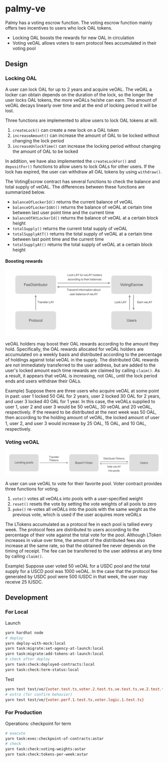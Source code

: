 # palmy-ve

Palmy has a voting escrow function. The voting escrow function mainly offers two incentives to users who lock OAL tokens.

- Locking OAL boosts the rewards for new OAL in circulation
- Voting veOAL allows voters to earn protocol fees accumulated in their voting pool

## Design

### Locking OAL

A user can lock OAL for up to 2 years and acquire veOAL. The veOAL a locker can obtain depends on the duration of the lock, so the longer the user locks OAL tokens, the more veOALs he/she can earn. The amount of veOAL decays linearly over time and at the end of locking period it will be lost.

Three functions are implemented to allow users to lock OAL tokens at will.

1. `createLock()` can create a new lock on a OAL token
2. `increaseAmount()` can increase the amount of OAL to be locked without changing the lock period
3. `increaseUnlockTime()` can increase the locking period without changing the amount of OAL to be locked

In addition, we have also implemented the `createLockFor()` and `depositFor()` functions to allow users to lock OALs for other users. If the lock has expired, the user can withdraw all OAL tokens by using `withdraw()`.

The VotingEscrow contract has several functions to check the balance and total supply of veOAL.
The differences between these functions are summarized below.

- `balanceOfLockerId()` returns the current balance of veOAL
- `balanceOfLockerIdAt()` returns the balance of veOAL at certain time between last user point time and the current time
- `balanceOfAtLockerId()` returns the balance of veOAL at a certain block height
- `totalSupply()` returns the current total supply of veOAL
- `totalSupplyAtT()` returns the total supply of veOAL at a certain time between last point time and the current time
- `totalSupplyAt()` returns the total supply of veOAL at a certain block height

#### Boosting rewards

![fig1](fig/VE-FeeDist.png)

veOAL holders may boost their OAL rewards according to the amount they hold. Specifically, the OAL rewards allocated for veOAL holders are accumulated on a weekly basis and distributed according to the percentage of holdings against total veOAL in the supply. The distributed OAL rewards are not immediately transferred to the user address, but are added to the user's locked amount each time rewards are claimed by calling `claim()`. As a result, it appears that veOAL is increasing, not OAL, until the lock period ends and users withdraw their OALs.

Example) Suppose there are three users who acquire veOAL at some point in past: user 1 locked 50 OAL for 2 years, user 2 locked 30 OAL for 2 years, and user 3 locked 40 OAL for 1 year. In this case, the veOALs supplied to user 1, user 2 and user 3 would be 50 veOAL, 30 veOAL and 20 veOAL, respectively. If the reward to be distributed at the next week was 50 OAL, then according to the holding amount of veOAL, the locked amount of user 1, user 2, and user 3 would increase by 25 OAL, 15 OAL, and 10 OAL,　 respectively.

### Voting veOAL

![fig2](fig/Voter.png)

A user can use veOAL to vote for their favorite pool. Voter contract provides three functions for voting.

1. `vote()` votes all veOALs into pools with a user-specified weight
2. `reset()` resets the vote by setting the vote weights of all pools to zero
3. `poke()` re-votes all veOALs into the pools with the same weight as the previous vote, which is used if the user acquires more veOALs

The LTokens accumulated as a protocol fee in each pool is tallied every week. The protocol fees are distributed to users according to the percentage of their vote against the total vote for the pool. Although LToken increases in value over time, the amount of the distributed fees also increase at the same rate, so that the obtained fee never depends on the timing of receipt. The fee can be transferred to the user address at any time by calling `claim()`.

Example) Suppose user voted 50 veOAL for a USDC pool and the total supply for a USCD pool was 1000 veOAL. In the case that the protocol fee generated by USDC pool were 500 lUSDC in that week, the user may receive 25 lUSDC.

## Development

### For Local

Launch

```bash
yarn hardhat node
# deploy
yarn deploy-with-mock:local
yarn task:migrate:set-agency-at-launch:local
yarn task:migrate:add-tokens-at-launch:local
# check after deploy
yarn task:check:deployed-contracts:local
yarn task:check:term-status:local
```

Test

```bash
yarn test test/ve/{voter.test.ts,voter.2.test.ts,ve.test.ts,ve.2.test.ts}
# extra (for confirm behavior)
yarn test test/ve/{voter.perf.1.test.ts,voter.logic.1.test.ts}
```

### For Production

Operations: checkpoint for term

```bash
# execute
yarn task:exec:checkpoint-of-contracts:astar
# check
yarn task:check:voting-weights:astar
yarn task:check:tokens-per-week:astar
```
